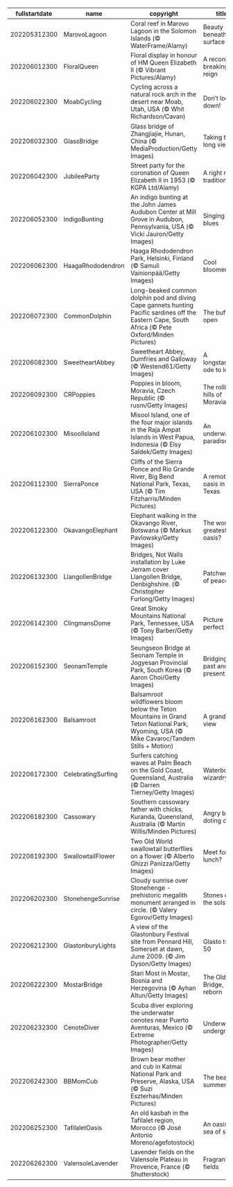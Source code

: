 |fullstartdate|name|copyright|title|image|
|--|--|--|--|--|
202205312300|MarovoLagoon|Coral reef in Marovo Lagoon in the Solomon Islands (© WaterFrame/Alamy)|Beauty beneath the surface|![](/en-GB/2022/06/202205312300MarovoLagoon.jpg)|
202206012300|FloralQueen|Floral display in honour of HM Queen Elizabeth II (© Vibrant Pictures/Alamy)|A record-breaking reign|![](/en-GB/2022/06/202206012300FloralQueen.jpg)|
202206022300|MoabCycling|Cycling across a natural rock arch in the desert near Moab, Utah, USA (© Whit Richardson/Cavan)|Don’t look down!|![](/en-GB/2022/06/202206022300MoabCycling.jpg)|
202206032300|GlassBridge|Glass bridge of Zhangjiajie, Hunan, China (© MediaProduction/Getty Images)|Taking the long view|![](/en-GB/2022/06/202206032300GlassBridge.jpg)|
202206042300|JubileeParty|Street party for the coronation of Queen Elizabeth II in 1953 (© KGPA Ltd/Alamy)|A right royal tradition|![](/en-GB/2022/06/202206042300JubileeParty.jpg)|
202206052300|IndigoBunting|An indigo bunting at the John James Audubon Center at Mill Grove in Audubon, Pennsylvania, USA (© Vicki Jauron/Getty Images)|Singing the blues|![](/en-GB/2022/06/202206052300IndigoBunting.jpg)|
202206062300|HaagaRhododendron|Haaga Rhododendron Park, Helsinki, Finland (© Samuli Vainionpää/Getty Images)|Cool bloomers|![](/en-GB/2022/06/202206062300HaagaRhododendron.jpg)|
202206072300|CommonDolphin|Long-beaked common dolphin pod and diving Cape gannets hunting Pacific sardines off the Eastern Cape, South Africa (© Pete Oxford/Minden Pictures)|The buffet is open|![](/en-GB/2022/06/202206072300CommonDolphin.jpg)|
202206082300|SweetheartAbbey|Sweetheart Abbey, Dumfries and Galloway (© Westend61/Getty Images)|A longstanding ode to love|![](/en-GB/2022/06/202206082300SweetheartAbbey.jpg)|
202206092300|CRPoppies|Poppies in bloom, Moravia, Czech Republic (© rusm/Getty Images)|The rolling hills of Moravia|![](/en-GB/2022/06/202206092300CRPoppies.jpg)|
202206102300|MisoolIsland|Misool Island, one of the four major islands in the Raja Ampat Islands in West Papua, Indonesia (© Elsy Saldek/Getty Images)|An underwater paradise|![](/en-GB/2022/06/202206102300MisoolIsland.jpg)|
202206112300|SierraPonce|Cliffs of the Sierra Ponce and Rio Grande River, Big Bend National Park, Texas, USA (© Tim Fitzharris/Minden Pictures)|A remote oasis in Texas|![](/en-GB/2022/06/202206112300SierraPonce.jpg)|
202206122300|OkavangoElephant|Elephant walking in the Okavango River, Botswana (© Markus Pavlowsky/Getty Images)|The world’s greatest oasis?|![](/en-GB/2022/06/202206122300OkavangoElephant.jpg)|
202206132300|LlangollenBridge|Bridges, Not Walls installation by Luke Jerram cover Llangollen Bridge, Denbighshire. (© Christopher Furlong/Getty Images)|Patchwork of peace|![](/en-GB/2022/06/202206132300LlangollenBridge.jpg)|
202206142300|ClingmansDome|Great Smoky Mountains National Park, Tennessee, USA (© Tony Barber/Getty Images)|Picture perfect|![](/en-GB/2022/06/202206142300ClingmansDome.jpg)|
202206152300|SeonamTemple|Seungseon Bridge at Seonam Temple in Jogyesan Provincial Park, South Korea (© Aaron Choi/Getty Images)|Bridging past and present|![](/en-GB/2022/06/202206152300SeonamTemple.jpg)|
202206162300|Balsamroot|Balsamroot wildflowers bloom below the Teton Mountains in Grand Teton National Park, Wyoming, USA (© Mike Cavaroc/Tandem Stills + Motion)|A grand view|![](/en-GB/2022/06/202206162300Balsamroot.jpg)|
202206172300|CelebratingSurfing|Surfers catching waves at Palm Beach on the Gold Coast, Queensland, Australia (© Darren Tierney/Getty Images)|Waterborne wizardry|![](/en-GB/2022/06/202206172300CelebratingSurfing.jpg)|
202206182300|Cassowary|Southern cassowary father with chicks, Kuranda, Queensland, Australia (© Martin Willis/Minden Pictures)|Angry bird, doting dad|![](/en-GB/2022/06/202206182300Cassowary.jpg)|
202206192300|SwallowtailFlower|Two Old World swallowtail butterflies on a flower (© Alberto Ghizzi Panizza/Getty Images)|Meet for lunch?|![](/en-GB/2022/06/202206192300SwallowtailFlower.jpg)|
202206202300|StonehengeSunrise|Cloudy sunrise over Stonehenge - prehistoric megalith monument arranged in circle. (© Valery Egorov/Getty Images)|Stones on the solstice|![](/en-GB/2022/06/202206202300StonehengeSunrise.jpg)|
202206212300|GlastonburyLights|A view of the Glastonbury Festival site from Pennard Hill, Somerset at dawn, June 2009. (© Jim Dyson/Getty Images)|Glasto turns 50|![](/en-GB/2022/06/202206212300GlastonburyLights.jpg)|
202206222300|MostarBridge|Stari Most in Mostar, Bosnia and Herzegovina (© Ayhan Altun/Getty Images)|The Old Bridge, reborn|![](/en-GB/2022/06/202206222300MostarBridge.jpg)|
202206232300|CenoteDiver|Scuba diver exploring the underwater cenotes near Puerto Aventuras, Mexico (© Extreme Photographer/Getty Images)|Underwater underground|![](/en-GB/2022/06/202206232300CenoteDiver.jpg)|
202206242300|BBMomCub|Brown bear mother and cub in Katmai National Park and Preserve, Alaska, USA (© Suzi Eszterhas/Minden Pictures)|The bears of summer|![](/en-GB/2022/06/202206242300BBMomCub.jpg)|
202206252300|TafilaletOasis|An old kasbah in the Tafilalet region, Morocco (© José Antonio Moreno/agefotostock)|An oasis in a sea of sand|![](/en-GB/2022/06/202206252300TafilaletOasis.jpg)|
202206262300|ValensoleLavender|Lavender fields on the Valensole Plateau in Provence, France (© Shutterstock)|Fragrant fields|![](/en-GB/2022/06/202206262300ValensoleLavender.jpg)|
